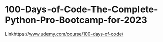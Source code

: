 # 100-Days-of-Code-The-Complete-Python-Pro-Bootcamp-for-2023
LInkhttps://www.udemy.com/course/100-days-of-code/
